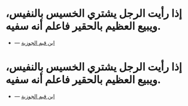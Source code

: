 

# إذا رأيت الرجل يشتري الخسيس بالنفيس، ويبيع العظيم بالحقير فاعلم أنه سفيه.

- — <a
                        href="/wiki/%D8%A7%D8%A8%D9%86_%D9%82%D9%8A%D9%85_%D8%A7%D9%84%D8%AC%D9%88%D8%B2%D9%8A%D8%A9"
                        title="ابن قيم الجوزية">ابن قيم الجوزية</a>




# إذا رأيت الرجل يشتري الخسيس بالنفيس، ويبيع العظيم بالحقير فاعلم أنه سفيه.

- — <a
                        href="/wiki/%D8%A7%D8%A8%D9%86_%D9%82%D9%8A%D9%85_%D8%A7%D9%84%D8%AC%D9%88%D8%B2%D9%8A%D8%A9"
                        title="ابن قيم الجوزية">ابن قيم الجوزية</a>


